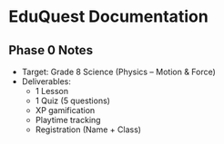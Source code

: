 # EduQuest Documentation

## Phase 0 Notes
- Target: Grade 8 Science (Physics – Motion & Force)
- Deliverables:
  - 1 Lesson
  - 1 Quiz (5 questions)
  - XP gamification
  - Playtime tracking
  - Registration (Name + Class)
